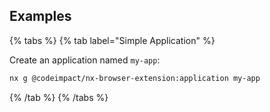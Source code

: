 ## Examples

{% tabs %}
{% tab label="Simple Application" %}

Create an application named `my-app`:

```bash
nx g @codeimpact/nx-browser-extension:application my-app
```
{% /tab %}
{% /tabs %}
